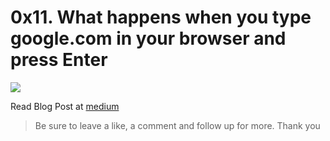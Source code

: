 # 0x11. What happens when you type google.com in your browser and press Enter

![](https://s3.amazonaws.com/intranet-projects-files/holbertonschool-sysadmin_devops/298/aJPw3mw.jpg)

Read Blog Post at [medium](https://medium.com/@St-Pardon/what-happens-when-you-type-a-web-address-on-the-browser-and-press-enter-22eada6c9dc2)
> Be sure to leave a like, a comment and follow up for more. Thank you
